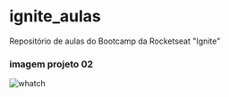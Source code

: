 # ignite_aulas
Repositório de aulas do Bootcamp da Rocketseat  "Ignite"


### imagem projeto 02
![whatch](https://user-images.githubusercontent.com/5197047/119360999-91ed8e80-bc81-11eb-8686-e9966d6efc80.png)
